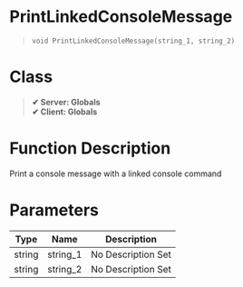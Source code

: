 # PrintLinkedConsoleMessage
> `void PrintLinkedConsoleMessage(string_1, string_2)`
# Class
> __✔ Server: Globals__  
> __✔ Client: Globals__  
# Function Description
Print a console message with a linked console command
# Parameters
Type|Name|Description
--|--|--
string|string_1|No Description Set
string|string_2|No Description Set

